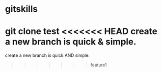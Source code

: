 # gitskills
git clone test
<<<<<<< HEAD
create a new branch is quick & simple.
=======
create a new branch is quick AND simple.
>>>>>>> feature1
